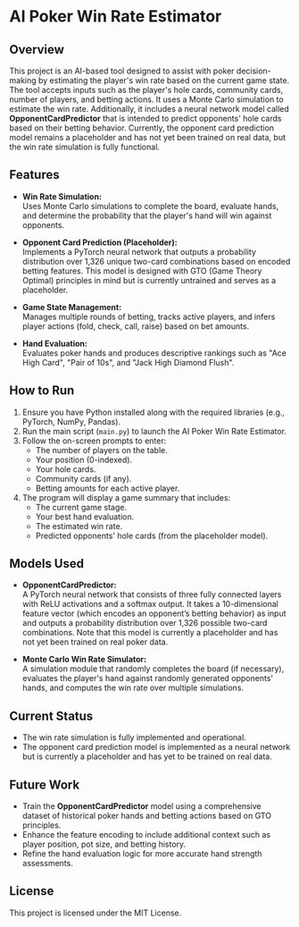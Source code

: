 # AI Poker Win Rate Estimator

## Overview

This project is an AI-based tool designed to assist with poker decision-making by estimating the player's win rate based on the current game state. The tool accepts inputs such as the player's hole cards, community cards, number of players, and betting actions. It uses a Monte Carlo simulation to estimate the win rate. Additionally, it includes a neural network model called **OpponentCardPredictor** that is intended to predict opponents' hole cards based on their betting behavior. Currently, the opponent card prediction model remains a placeholder and has not yet been trained on real data, but the win rate simulation is fully functional.

## Features

- **Win Rate Simulation:**  
  Uses Monte Carlo simulations to complete the board, evaluate hands, and determine the probability that the player's hand will win against opponents.

- **Opponent Card Prediction (Placeholder):**  
  Implements a PyTorch neural network that outputs a probability distribution over 1,326 unique two-card combinations based on encoded betting features. This model is designed with GTO (Game Theory Optimal) principles in mind but is currently untrained and serves as a placeholder.

- **Game State Management:**  
  Manages multiple rounds of betting, tracks active players, and infers player actions (fold, check, call, raise) based on bet amounts.

- **Hand Evaluation:**  
  Evaluates poker hands and produces descriptive rankings such as "Ace High Card", "Pair of 10s", and "Jack High Diamond Flush".

## How to Run

1. Ensure you have Python installed along with the required libraries (e.g., PyTorch, NumPy, Pandas).
2. Run the main script (`main.py`) to launch the AI Poker Win Rate Estimator.
3. Follow the on-screen prompts to enter:
   - The number of players on the table.
   - Your position (0-indexed).
   - Your hole cards.
   - Community cards (if any).
   - Betting amounts for each active player.
4. The program will display a game summary that includes:
   - The current game stage.
   - Your best hand evaluation.
   - The estimated win rate.
   - Predicted opponents' hole cards (from the placeholder model).

## Models Used

- **OpponentCardPredictor:**  
  A PyTorch neural network that consists of three fully connected layers with ReLU activations and a softmax output. It takes a 10-dimensional feature vector (which encodes an opponent’s betting behavior) as input and outputs a probability distribution over 1,326 possible two-card combinations. Note that this model is currently a placeholder and has not yet been trained on real poker data.

- **Monte Carlo Win Rate Simulator:**  
  A simulation module that randomly completes the board (if necessary), evaluates the player's hand against randomly generated opponents' hands, and computes the win rate over multiple simulations.

## Current Status

- The win rate simulation is fully implemented and operational.
- The opponent card prediction model is implemented as a neural network but is currently a placeholder and has yet to be trained on real data.

## Future Work

- Train the **OpponentCardPredictor** model using a comprehensive dataset of historical poker hands and betting actions based on GTO principles.
- Enhance the feature encoding to include additional context such as player position, pot size, and betting history.
- Refine the hand evaluation logic for more accurate hand strength assessments.

## License

This project is licensed under the MIT License.
